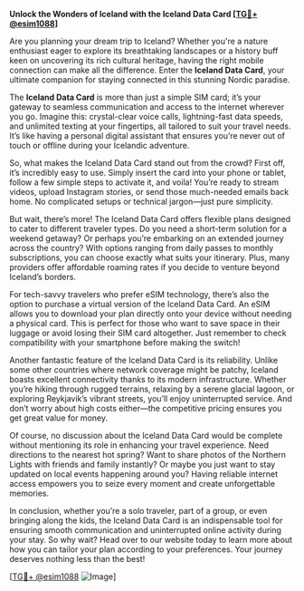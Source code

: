 **Unlock the Wonders of Iceland with the Iceland Data Card [[TG💪+ @esim1088](https://t.me/s/esim1088)]**

Are you planning your dream trip to Iceland? Whether you're a nature enthusiast eager to explore its breathtaking landscapes or a history buff keen on uncovering its rich cultural heritage, having the right mobile connection can make all the difference. Enter the **Iceland Data Card**, your ultimate companion for staying connected in this stunning Nordic paradise.

The **Iceland Data Card** is more than just a simple SIM card; it’s your gateway to seamless communication and access to the internet wherever you go. Imagine this: crystal-clear voice calls, lightning-fast data speeds, and unlimited texting at your fingertips, all tailored to suit your travel needs. It’s like having a personal digital assistant that ensures you’re never out of touch or offline during your Icelandic adventure.

So, what makes the Iceland Data Card stand out from the crowd? First off, it’s incredibly easy to use. Simply insert the card into your phone or tablet, follow a few simple steps to activate it, and voila! You’re ready to stream videos, upload Instagram stories, or send those much-needed emails back home. No complicated setups or technical jargon—just pure simplicity.

But wait, there’s more! The Iceland Data Card offers flexible plans designed to cater to different traveler types. Do you need a short-term solution for a weekend getaway? Or perhaps you’re embarking on an extended journey across the country? With options ranging from daily passes to monthly subscriptions, you can choose exactly what suits your itinerary. Plus, many providers offer affordable roaming rates if you decide to venture beyond Iceland’s borders.

For tech-savvy travelers who prefer eSIM technology, there’s also the option to purchase a virtual version of the Iceland Data Card. An eSIM allows you to download your plan directly onto your device without needing a physical card. This is perfect for those who want to save space in their luggage or avoid losing their SIM card altogether. Just remember to check compatibility with your smartphone before making the switch!

Another fantastic feature of the Iceland Data Card is its reliability. Unlike some other countries where network coverage might be patchy, Iceland boasts excellent connectivity thanks to its modern infrastructure. Whether you’re hiking through rugged terrains, relaxing by a serene glacial lagoon, or exploring Reykjavik’s vibrant streets, you’ll enjoy uninterrupted service. And don’t worry about high costs either—the competitive pricing ensures you get great value for money.

Of course, no discussion about the Iceland Data Card would be complete without mentioning its role in enhancing your travel experience. Need directions to the nearest hot spring? Want to share photos of the Northern Lights with friends and family instantly? Or maybe you just want to stay updated on local events happening around you? Having reliable internet access empowers you to seize every moment and create unforgettable memories.

In conclusion, whether you’re a solo traveler, part of a group, or even bringing along the kids, the Iceland Data Card is an indispensable tool for ensuring smooth communication and uninterrupted online activity during your stay. So why wait? Head over to our website today to learn more about how you can tailor your plan according to your preferences. Your journey deserves nothing less than the best!

[[TG💪+ @esim1088](https://t.me/s/esim1088) ![Image](https://i.postimg.cc/Y0z9fWf4/image.png)]